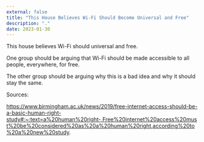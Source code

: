 ```yaml
---
external: false
title: "This House Believes Wi-Fi Should Become Universal and Free"
description: "."
date: 2023-01-30
---
```


This house believes Wi-Fi should universal and free.

One group should be arguing that Wi-Fi should be made accessible to all people, everywhere, for free.

The other group should be arguing why this is a bad idea and why it should stay the same.

Sources:

https://www.birmingham.ac.uk/news/2019/free-internet-access-should-be-a-basic-human-right-study#:~:text=a%20human%20right-,Free%20internet%20access%20must%20be%20considered%20as%20a%20human%20right,according%20to%20a%20new%20study.